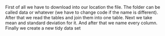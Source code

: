 First of all we have to download into our location the file. The folder can be called data or whatever (we have to change code
if the name is different). After that we read the tables and join them into one table. Next we take mean and standard deviation for it. And after
that we name every column. Finally we create a new tidy data set 
